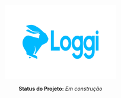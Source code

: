 <div align="center">
<img src="/src/Imagens/loggi.png" width="300px" height="200px">
</div>

<div align="center">

 **Status do Projeto:** _Em construção_ 
 
 </div>
